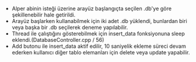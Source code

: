 * Alper abinin isteği üzerine arayüz başlangıçta seçilen .db'ye göre şekillenebilir hale getirildi.
* Arayüz başlarken kullanabilmek için iki adet .db yüklendi, bunlardan biri veya başka bir .db seçilerek deneme yapılabilir.
* Thread ile çalıştığını gösterebilmek için insert_data fonksiyonuna sleep eklendi.(DatabaseController.cpp / 56)
* Add butonu ile insert_data aktif edilir, 10 saniyelik ekleme süreci devam ederken kullanıcı diğer tablo elemanları için delete veya update yapabilir.
